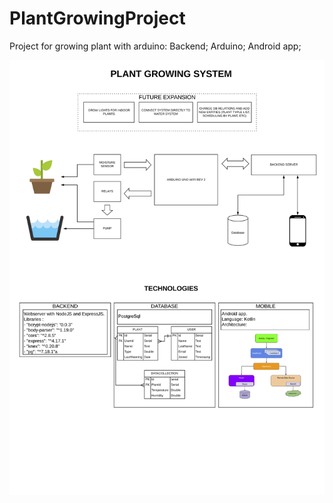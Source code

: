 # PlantGrowingProject
Project for growing plant with arduino:
Backend;
Arduino;
Android app;

![alt text](https://github.com/andrea07021981/PlantGrowingProject/blob/master/PlantWateringSchema.png)

